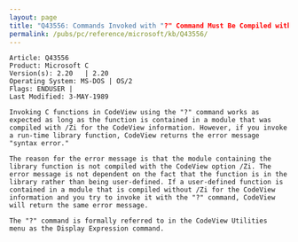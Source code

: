 ```yaml
---
layout: page
title: "Q43556: Commands Invoked with "?" Command Must Be Compiled with /Zi"
permalink: /pubs/pc/reference/microsoft/kb/Q43556/
---
```


	Article: Q43556
	Product: Microsoft C
	Version(s): 2.20   | 2.20
	Operating System: MS-DOS | OS/2
	Flags: ENDUSER |
	Last Modified: 3-MAY-1989
	
	Invoking C functions in CodeView using the "?" command works as
	expected as long as the function is contained in a module that was
	compiled with /Zi for the CodeView information. However, if you invoke
	a run-time library function, CodeView returns the error message
	"syntax error."
	
	The reason for the error message is that the module containing the
	library function is not compiled with the CodeView option /Zi. The
	error message is not dependent on the fact that the function is in the
	library rather than being user-defined. If a user-defined function is
	contained in a module that is compiled without /Zi for the CodeView
	information and you try to invoke it with the "?" command, CodeView
	will return the same error message.
	
	The "?" command is formally referred to in the CodeView Utilities
	menu as the Display Expression command.
